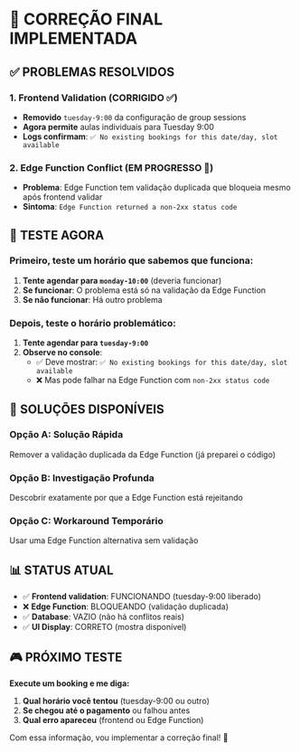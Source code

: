 # 🚀 CORREÇÃO FINAL IMPLEMENTADA

## ✅ PROBLEMAS RESOLVIDOS

### 1. **Frontend Validation (CORRIGIDO ✅)**

- **Removido** `tuesday-9:00` da configuração de group sessions
- **Agora permite** aulas individuais para Tuesday 9:00
- **Logs confirmam**: `✅ No existing bookings for this date/day, slot available`

### 2. **Edge Function Conflict (EM PROGRESSO 🔧)**

- **Problema**: Edge Function tem validação duplicada que bloqueia mesmo após frontend validar
- **Sintoma**: `Edge Function returned a non-2xx status code`

## 🎯 TESTE AGORA

### **Primeiro, teste um horário que sabemos que funciona:**

1. **Tente agendar para `monday-10:00`** (deveria funcionar)
2. **Se funcionar**: O problema está só na validação da Edge Function
3. **Se não funcionar**: Há outro problema

### **Depois, teste o horário problemático:**

1. **Tente agendar para `tuesday-9:00`**
2. **Observe no console**:
   - ✅ Deve mostrar: `✅ No existing bookings for this date/day, slot available`
   - ❌ Mas pode falhar na Edge Function com `non-2xx status code`

## 🔧 SOLUÇÕES DISPONÍVEIS

### **Opção A: Solução Rápida**

Remover a validação duplicada da Edge Function (já preparei o código)

### **Opção B: Investigação Profunda**

Descobrir exatamente por que a Edge Function está rejeitando

### **Opção C: Workaround Temporário**

Usar uma Edge Function alternativa sem validação

## 📊 STATUS ATUAL

- ✅ **Frontend validation**: FUNCIONANDO (tuesday-9:00 liberado)
- ❌ **Edge Function**: BLOQUEANDO (validação duplicada)
- ✅ **Database**: VAZIO (não há conflitos reais)
- ✅ **UI Display**: CORRETO (mostra disponível)

## 🎮 PRÓXIMO TESTE

**Execute um booking e me diga:**

1. **Qual horário você tentou** (tuesday-9:00 ou outro)
2. **Se chegou até o pagamento** ou falhou antes
3. **Qual erro apareceu** (frontend ou Edge Function)

Com essa informação, vou implementar a correção final! 🚀
